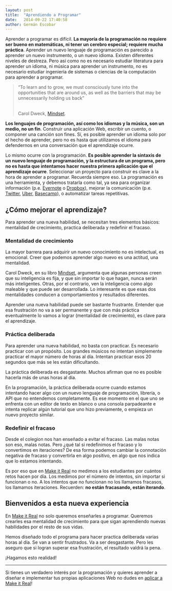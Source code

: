 ```yaml
---
layout: post
title:  "Aprendiendo a Programar"
date:   2014-09-22 17:40:58
author: Germán Escobar
---
```


Aprender a programar es difícil. **La mayoría de la programación no requiere ser bueno en matemáticas, ni tener un cerebro especial; requiere mucha práctica**. Aprender un nuevo lenguaje de programación es parecido a aprender un nuevo instrumento, o un nuevo idioma. Existen diferentes niveles de destreza. Pero así como no es necesario estudiar literatura para aprender un idioma, ni música para aprender un instrumento, no es necesario estudiar ingeniería de sistemas o ciencias de la computación para aprender a programar.

<blockquote>“To learn and to grow, we must consciously tune into the opportunities that are around us, as well as the barriers that may be unnecessarily holding us back”<br><br>

Carol Dweck, <a href="http://www.amazon.com/Mindset-How-Fulfil-Your-Potential-ebook/dp/B005RZB65Q/ref=tmm_kin_title_0?ie=UTF8&qid=1411397526&sr=1-1" target="blank">Mindset</a>.</blockquote>

**Los lenguajes de programación, así como los idiomas y la música, son un medio, no un fin**. Construir una aplicación Web, escribir un cuento, o componer una canción son fines. Sí, es posible aprender un idioma solo por el hecho de aprender, pero no es hasta que utilizamos el idioma para defendernos en una conversación que el aprendizaje ocurre. 

Lo mismo ocurre con la programación. **Es posible aprender la sintaxis de un nuevo lenguaje de programación, y la estructura de un programa, pero no es hasta que intentamos hacer nuestra primera aplicación que el aprendizaje ocurre**. Seleccionar un proyecto para construir es clave a la hora de aprender a programar. Recuerda siempre eso. La programación es una herramienta, y debemos tratarla como tal, ya sea para organizar información (p.e. [Evernote](https://evernote.com/) o [Dropbox](https://www.dropbox.com/)), mejorar la comunicación (p.e. [Twitter](http://twitter.com), [Uber](http://uber.com/), [Basecamp](http://basecamp.com/)), o automatizar tareas repetitivas.

## ¿Cómo mejorar el aprendizaje?

Para aprender una nueva habilidad, se necesitan tres elementos básicos: mentalidad de crecimiento, practica deliberada y redefinir el fracaso.

### Mentalidad de crecimiento

La mayor barrera para adquirir un nuevo conocimiento no es intelectual, es emocional. Creer que podemos aprender algo nuevo es una actitud, una mentalidad. 

Carol Dweck, en su libro [Mindset](http://www.amazon.com/Mindset-How-Fulfil-Your-Potential-ebook/dp/B005RZB65Q/ref=tmm_kin_title_0?ie=UTF8&qid=1411397526&sr=1-1), argumenta que algunas personas creen que su inteligencia es fija, y que sin importar lo que hagan, nunca serán más inteligentes. Otras, por el contrario, ven la inteligencia como algo maleable y que puede ser desarrollada. Lo interesante es que esas dos mentalidades conducen a comportamientos y resultados diferentes.

Aprender una nueva habilidad puede ser bastante frustrante. Entender que esa frustración no va a ser permanente y que con más práctica eventualmente lo vamos a lograr (mentalidad de crecimiento), es clave para el aprendizaje.
 
### Práctica deliberada

Para aprender una nueva habilidad, no basta con practicar. Es necesario practicar con un propósito. Los grandes músicos no intentan simplemente practicar el mayor número de horas al día. Intentan practicar esos 20 segundos que más se les están dificultando.

La práctica deliberada es desgastante. Muchos afirman que no es posible hacerla más de unas horas al día.

En la programación, la práctica deliberada ocurre cuando estamos intentando hacer algo con un nuevo lenguaje de programación, librería, o API que no entendemos completamente. Es ese momento en el que uno se enfrenta con un editor de texto en blanco o una consola parpadeante e intenta replicar algún tutorial que uno hizo previamente, o empieza un nuevo proyecto similar.

### Redefinir el fracaso

Desde el colegion nos han enseñado a evitar el fracaso. Las malas notas son eso, malas notas. Pero ¿qué tal si redefinimos el fracaso y lo convertimos en iteraciones? De esa forma podemos cambiar la connotación negativa de fracaso y convertirla en algo positivo, en algo que nos indica que lo estamos intentando.

Es por eso que en [Make it Real](http://makeitreal.camp) no medimos a los estudiantes por cuántos retos hacen por día. Los medimos por el número de intentos, sin importar si funcionan o no. A los intentos que no funcionan no los llamamos fracasos, los llamamos iteraciones. Recuerden: **no están fracasando, están iterando**.

## Bienvenidos a esta nueva experiencia

En [Make it Real](http://makeitrea.camp) no solo queremos enseñarles a programar. Queremos crearles esa mentalidad de crecimiento para que sigan aprendiendo nuevas habilidades por el resto de sus vidas. 

Hemos diseñado todo el programa para hacer practica deliberada varias horas al día. Se van a sentir frustrados. Va a ser desgastante. Pero les aseguro que si logran superar esa frustración, el resultado valdrá la pena.

¡Hagamos esto realidad!

***

Si tienes un verdadero interés por la programación y quieres aprender a diseñar e implementar tus propias aplicaciones Web no dudes en [aplicar a Make it Real](/apply)!